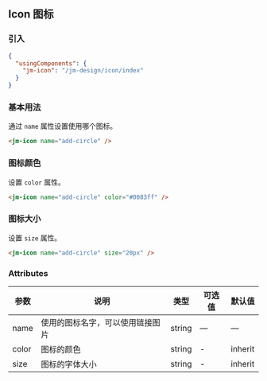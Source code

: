 ## Icon 图标

### 引入

```json
{
  "usingComponents": {
    "jm-icon": "/jm-design/icon/index"
  }
}
```

### 基本用法

通过 `name` 属性设置使用哪个图标。

```html
<jm-icon name="add-circle" />
```

### 图标颜色

设置 `color` 属性。

```html
<jm-icon name="add-circle" color="#0083ff" />
```

### 图标大小

设置 `size` 属性。

```html
<jm-icon name="add-circle" size="20px" />
```

### Attributes
| 参数      | 说明                                 | 类型      | 可选值       | 默认值   |
|---------- |------------------------------------ |---------- |------------- |-------- |
|name      |	使用的图标名字，可以使用链接图片   |	string    |	—           |	—       |
|color	    | 图标的颜色                      |	string    |	-         |	inherit |
|size      | 图标的字体大小                   | string | -       | inherit |